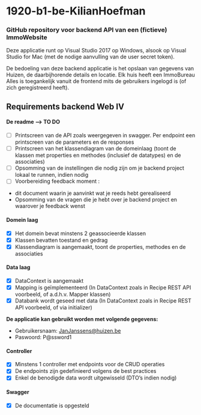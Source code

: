 # 1920-b1-be-KilianHoefman
### GitHub repository voor backend API van een (fictieve) ImmoWebsite
Deze applicatie runt op Visual Studio 2017 op Windows, alsook op Visual Studio for Mac (met de nodige aanvulling van de user secret token).

De bedoeling van deze backend applicatie is het opslaan van gegevens van Huizen, de daarbijhorende details en locatie.
Elk huis heeft een ImmoBureau
Alles is toegankelijk vanuit de frontend mits de gebruikers ingelogd is (of zich geregistreerd heeft).

## Requirements backend Web IV

#### De readme --> TO DO
- [ ] Printscreen van de API zoals weergegeven in swagger. Per endpoint een printscreen van de parameters en de responses
- [ ] Printscreen van het klassendiagram van de domeinlaag (toont de klassen met properties en methodes (inclusief de datatypes) en de associaties)
- [ ] Opsomming van de instellingen die nodig zijn om je backend project lokaal te runnen, indien nodig
- [ ] Voorbereiding feedback moment :
 -  dit document waarin je aanvinkt wat je reeds hebt gerealiseerd
 - Opsomming van de vragen die je hebt over je backend project en waarover je feedback wenst

#### Domein laag
- [x] Het domein bevat minstens 2 geassocieerde klassen
- [x] Klassen bevatten toestand en gedrag
- [x] Klassendiagram is aangemaakt, toont de properties, methodes en de associaties

#### Data laag
- [x] DataContext is aangemaakt
- [x] Mapping is geïmplementeerd (In DataContext zoals in Recipe REST API voorbeeld, of a.d.h.v. Mapper klassen)
- [x] Databank wordt geseed met data (In DataContext zoals in Recipe REST API voorbeeld, of via initializer)

**De applicatie kan gebruikt worden met volgende gegevens:**
- Gebruikersnaam: JanJanssens@huizen.be
- Paswoord: P@ssword1

#### Controller
- [x] Minstens 1 controller met endpoints voor de CRUD operaties
- [x] De endpoints zijn gedefinieerd volgens de best practices
- [x] Enkel de benodigde data wordt uitgewisseld (DTO’s indien nodig)

#### Swagger 
- [x] De documentatie is opgesteld
